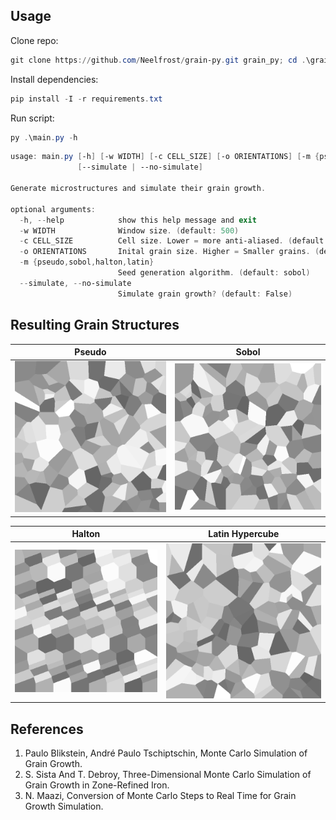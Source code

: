 ## Usage

Clone repo:

```powershell
git clone https://github.com/Neelfrost/grain-py.git grain_py; cd .\grain_py\
```

Install dependencies:

```powershell
pip install -I -r requirements.txt
```

Run script:

```powershell
py .\main.py -h
```

```powershell
usage: main.py [-h] [-w WIDTH] [-c CELL_SIZE] [-o ORIENTATIONS] [-m {pseudo,sobol,halton,latin}]
               [--simulate | --no-simulate]

Generate microstructures and simulate their grain growth.

optional arguments:
  -h, --help            show this help message and exit
  -w WIDTH              Window size. (default: 500)
  -c CELL_SIZE          Cell size. Lower = more anti-aliased. (default: 5, recommended: 1-10)
  -o ORIENTATIONS       Inital grain size. Higher = Smaller grains. (default: 100)
  -m {pseudo,sobol,halton,latin}
                        Seed generation algorithm. (default: sobol)
  --simulate, --no-simulate
                        Simulate grain growth? (default: False)
```

## Resulting Grain Structures

|            Pseudo             |            Sobol            |
| :---------------------------: | :-------------------------: |
| ![pseudo](.assets/pseudo.png) | ![sobol](.assets/sobol.png) |

|            Halton             |            Latin Hypercube            |
| :---------------------------: | :-----------------------------------: |
| ![halton](.assets/halton.png) | ![latin-hypercube](.assets/latin.png) |

## References

1. Paulo Blikstein, André Paulo Tschiptschin, Monte Carlo Simulation of Grain Growth.
2. S. Sista And T. Debroy, Three-Dimensional Monte Carlo Simulation of Grain Growth in Zone-Refined Iron.
3. N. Maazi, Conversion of Monte Carlo Steps to Real Time for Grain Growth Simulation.
